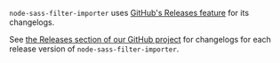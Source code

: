 `node-sass-filter-importer` uses [GitHub's Releases feature](https://github.com/blog/1547-release-your-software) for its changelogs.

See [the Releases section of our GitHub project](https://github.com/maoberlehner/node-sass-filter-importer/releases) for changelogs for each release version of `node-sass-filter-importer`.
